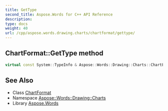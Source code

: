 ```yaml
---
title: GetType
second_title: Aspose.Words for C++ API Reference
description: 
type: docs
weight: 40
url: /cpp/aspose.words.drawing.charts/chartformat/gettype/
---
```

## ChartFormat::GetType method




```cpp
virtual const System::TypeInfo & Aspose::Words::Drawing::Charts::ChartFormat::GetType() const override
```

## See Also

* Class [ChartFormat](../)
* Namespace [Aspose::Words::Drawing::Charts](../../)
* Library [Aspose.Words](../../../)
